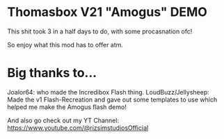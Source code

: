 # Thomasbox V21 "Amogus" DEMO

This shit took 3 in a half days to do, with some procasnation ofc!

So enjoy what this mod has to offer atm.

# Big thanks to...

Joalor64: who made the Incredibox Flash thing.
LoudBuzz/Jellysheep: Made the v1 Flash-Recreation and gave out some templates to use which helped me make the Amogus flash demo!

And also go check out my YT Channel: https://www.youtube.com/@rizsimstudiosOfficial
